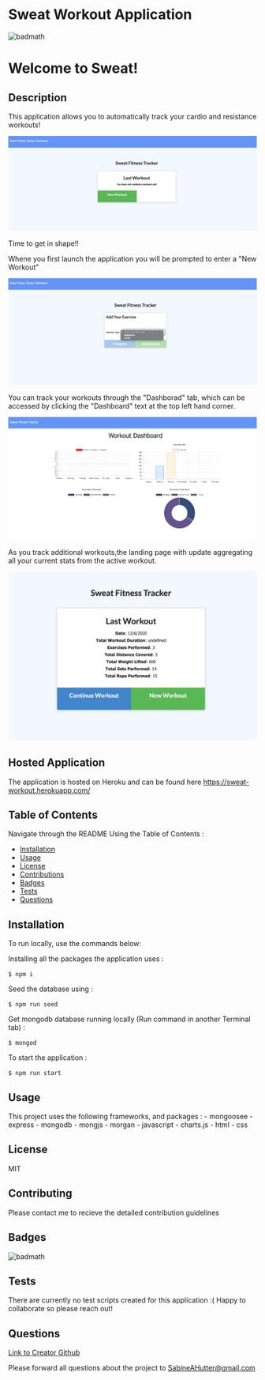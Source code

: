 # Sweat Workout Application
  ![badmath](https://img.shields.io/badge/license-MIT-green)

  # Welcome to Sweat!  

  ## Description
   This application allows you to automatically track your cardio and resistance workouts!

   ![Application Entry](https://github.com/sabinehutter/Sweat-Workout-Tracker/blob/main/public/images/Sweat-Landing.png)
   
   Time to get in shape!!

   Whene you first launch the application you will be prompted to enter a "New Workout"
   
   ![New Workout](https://github.com/sabinehutter/Sweat-Workout-Tracker/blob/main/public/images/Sweat-New-Exercise.png)

   You can track your workouts through the "Dashborad" tab, which can be accessed by clicking the "Dashboard" text at the top left hand corner. 
   
   ![Workout Metric Tracking](https://github.com/sabinehutter/Sweat-Workout-Tracker/blob/main/public/images/Sweat-Metrics.png)

   As you track additional workouts,the landing page with update aggregating all your current stats from the active workout.

   ![Workout Summary](https://github.com/sabinehutter/Sweat-Workout-Tracker/blob/main/public/images/Sweat-Workout-Summary.png)
    
  ## Hosted Application
  
   The application is hosted on Heroku and can be found here https://sweat-workout.herokuapp.com/
    
  ## Table of Contents
  Navigate through the README Using the Table of Contents : 

  * [Installation](#installation)
  * [Usage](#usage)
  * [License](#license)
  * [Contributions](#contributing)
  * [Badges](#badges)
  * [Tests](#tests)
  * [Questions](#questions)

  ## Installation
  To run locally, use the commands below:
  
  Installing all the packages the application uses :

    $ npm i
    
  Seed the database using : 
  
    $ npm run seed
    
  Get mongodb database running locally (Run command in another Terminal tab) : 
  
    $ mongod
    
  To start the application :
  
    $ npm run start

  ## Usage
  This project uses the following frameworks, and packages : 
    - mongoosee
    - express
    - mongodb
    - mongjs
    - morgan
    - javascript
    - charts.js
    - html
    - css 

  ## License
  MIT

  ## Contributing
  Please contact me to recieve the detailed contribution guidelines

  ## Badges
  ![badmath](https://img.shields.io/badge/license-MIT-green)
  

  ## Tests
  There are currently no test scripts created for this application :( Happy to collaborate so please reach out!
  
  ## Questions
  [Link to Creator Github](https://github.com/sabinehutter)

  Please forward all questions about the project to [SabineAHutter@gmail.com](SabineAHutter@gmail.com)
  
